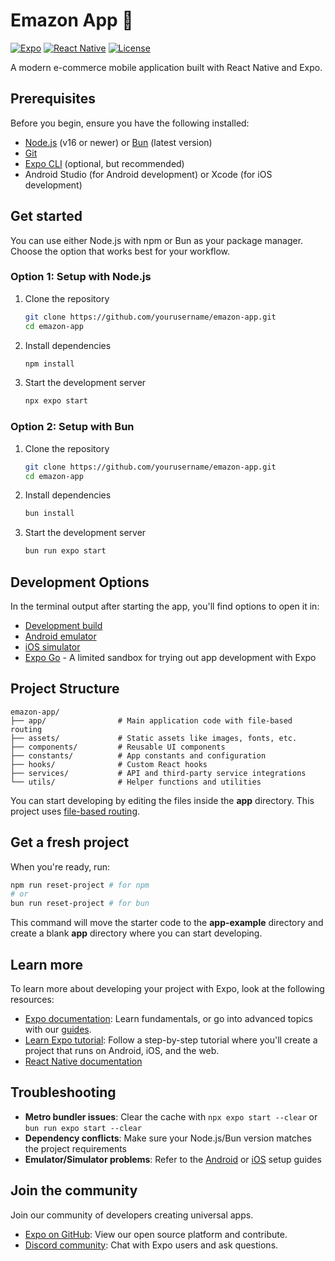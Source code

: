 # Emazon App 🛒

[![Expo](https://img.shields.io/badge/Expo-SDK-blue)](https://expo.dev)
[![React Native](https://img.shields.io/badge/React%20Native-Latest-green)](https://reactnative.dev)
[![License](https://img.shields.io/badge/License-MIT-yellow)](LICENSE)

A modern e-commerce mobile application built with React Native and Expo.

## Prerequisites

Before you begin, ensure you have the following installed:
- [Node.js](https://nodejs.org/) (v16 or newer) or [Bun](https://bun.sh/) (latest version)
- [Git](https://git-scm.com/)
- [Expo CLI](https://docs.expo.dev/workflow/expo-cli/) (optional, but recommended)
- Android Studio (for Android development) or Xcode (for iOS development)

## Get started

You can use either Node.js with npm or Bun as your package manager. Choose the option that works best for your workflow.

### Option 1: Setup with Node.js

1. Clone the repository
   ```bash
   git clone https://github.com/yourusername/emazon-app.git
   cd emazon-app
   ```

2. Install dependencies
   ```bash
   npm install
   ```

3. Start the development server
   ```bash
   npx expo start
   ```

### Option 2: Setup with Bun

1. Clone the repository
   ```bash
   git clone https://github.com/yourusername/emazon-app.git
   cd emazon-app
   ```

2. Install dependencies
   ```bash
   bun install
   ```

3. Start the development server
   ```bash
   bun run expo start
   ```

## Development Options

In the terminal output after starting the app, you'll find options to open it in:

- [Development build](https://docs.expo.dev/develop/development-builds/introduction/)
- [Android emulator](https://docs.expo.dev/workflow/android-studio-emulator/)
- [iOS simulator](https://docs.expo.dev/workflow/ios-simulator/)
- [Expo Go](https://expo.dev/go) - A limited sandbox for trying out app development with Expo

## Project Structure

```
emazon-app/
├── app/                # Main application code with file-based routing
├── assets/             # Static assets like images, fonts, etc.
├── components/         # Reusable UI components
├── constants/          # App constants and configuration
├── hooks/              # Custom React hooks
├── services/           # API and third-party service integrations
└── utils/              # Helper functions and utilities
```

You can start developing by editing the files inside the **app** directory. This project uses [file-based routing](https://docs.expo.dev/router/introduction).

## Get a fresh project

When you're ready, run:

```bash
npm run reset-project # for npm
# or
bun run reset-project # for bun
```

This command will move the starter code to the **app-example** directory and create a blank **app** directory where you can start developing.

## Learn more

To learn more about developing your project with Expo, look at the following resources:

- [Expo documentation](https://docs.expo.dev/): Learn fundamentals, or go into advanced topics with our [guides](https://docs.expo.dev/guides).
- [Learn Expo tutorial](https://docs.expo.dev/tutorial/introduction/): Follow a step-by-step tutorial where you'll create a project that runs on Android, iOS, and the web.
- [React Native documentation](https://reactnative.dev/docs/getting-started)

## Troubleshooting

- **Metro bundler issues**: Clear the cache with `npx expo start --clear` or `bun run expo start --clear`
- **Dependency conflicts**: Make sure your Node.js/Bun version matches the project requirements
- **Emulator/Simulator problems**: Refer to the [Android](https://docs.expo.dev/workflow/android-studio-emulator/) or [iOS](https://docs.expo.dev/workflow/ios-simulator/) setup guides

## Join the community

Join our community of developers creating universal apps.

- [Expo on GitHub](https://github.com/expo/expo): View our open source platform and contribute.
- [Discord community](https://chat.expo.dev): Chat with Expo users and ask questions.
